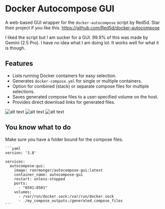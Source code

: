 # Docker Autocompose GUI

A web-based GUI wrapper for the `docker-autocompose` script by Red5d. Star their project if you like this.
https://github.com/Red5d/docker-autocompose

I liked the script but I am sucker for a GUI. 99.9% of this was made by Gemini (2.5 Pro). I have no idea what I am doing lol. It works well for what it is though.

## Features

* Lists running Docker containers for easy selection.
* Generates `docker-compose.yml` for single or multiple containers.
* Option for combined (stack) or separate compose files for multiple selections.
* Saves generated compose files to a user-specified volume on the host.
* Provides direct download links for generated files.

![alt text](https://github.com/roormonger/autocompose-gui/blob/main/images/main.png?raw=true)
![alt text](https://github.com/roormonger/autocompose-gui/blob/main/images/output.png?raw=true)
![alt text](https://github.com/roormonger/autocompose-gui/blob/main/images/history.png?raw=true)

## You know what to do

Make sure you have a folder bound for the compose files.

    ```yaml
    version: '3.8'

    services:
      autocompose-gui:
        image: roormonger/autocompose-gui:latest
        container_name: autocompose-gui
        restart: unless-stopped
        ports:
          - "8501:8501"
        volumes:
          - /var/run/docker.sock:/var/run/docker.sock
          - ./my_compose_outputs:/generated_compose_files
    ```
